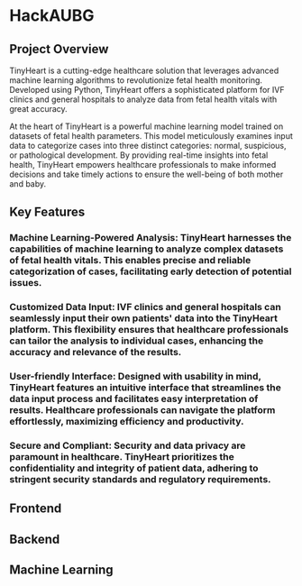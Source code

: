 # HackAUBG
## Project Overview
TinyHeart is a cutting-edge healthcare solution that leverages advanced machine learning algorithms to revolutionize fetal health monitoring. Developed using Python, TinyHeart offers a sophisticated platform for IVF clinics and general hospitals to analyze data from fetal health vitals with great accuracy. 

At the heart of TinyHeart is a powerful machine learning model trained on datasets of fetal health parameters. This model meticulously examines input data to categorize cases into three distinct categories: normal, suspicious, or pathological development. By providing real-time insights into fetal health, TinyHeart empowers healthcare professionals to make informed decisions and take timely actions to ensure the well-being of both mother and baby.

## Key Features
### Machine Learning-Powered Analysis: TinyHeart harnesses the capabilities of machine learning to analyze complex datasets of fetal health vitals. This enables precise and reliable categorization of cases, facilitating early detection of potential issues.

### Customized Data Input: IVF clinics and general hospitals can seamlessly input their own patients' data into the TinyHeart platform. This flexibility ensures that healthcare professionals can tailor the analysis to individual cases, enhancing the accuracy and relevance of the results.

### User-friendly Interface: Designed with usability in mind, TinyHeart features an intuitive interface that streamlines the data input process and facilitates easy interpretation of results. Healthcare professionals can navigate the platform effortlessly, maximizing efficiency and productivity.

### Secure and Compliant: Security and data privacy are paramount in healthcare. TinyHeart prioritizes the confidentiality and integrity of patient data, adhering to stringent security standards and regulatory requirements.

## Frontend 
## Backend
## Machine Learning
## 
